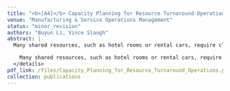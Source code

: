 ```yaml
---
title: "<b>[A4]</b> Capacity Planning for Resource Turnaround Operations"
venue: "Manufacturing & Service Operations Management"
status: "minor_revision"
authors: "Buyun Li, Vince Slaugh"
abstract: |
  Many shared resources, such as hotel rooms or rental cars, require cleaning, charging, or some other operation to turn around the resources between successive customer uses.<details class="abs"><summary>Show Full Abstract</summary>

    Many shared resources, such as hotel rooms or rental cars, require cleaning, charging, or some other operation to turn around the resources between successive customer uses. We study staffing and shift planning decisions for the turnaround service capacity to minimize the sum of customer waiting and staffing costs. Random customer departures, random customer arrivals, and worker shifts with breaks add to the managerial challenge. Using the frameworks of diminishing returns, submodularity, and M-convexity, we demonstrate analytical properties for capacity decisions in three staffing scenarios, including our primary model that focuses on shift planning. We propose a solution heuristic that efficiently provides near-optimal solutions. We illustrate the value of our model for hotel housekeeping operations using data from a large city-center hotel. Reallocating some room attendants to different shift start times, especially later in the day compared to the current practice, can effectively eliminate guest waiting after the posted check-in time. Hotels can reduce room attendant idleness and room readiness issues by departing from the common industry practice of all workers starting at 8:00 am. Simply having two shift start times in the morning may virtually eliminate waiting and help in recruiting and retaining workers.
  </details>
pdf_link: /files/Capacity_Planning_for_Resource_Turnaround_Operations.pdf
collection: publications
---
```

